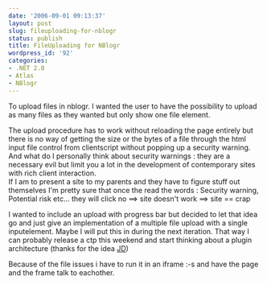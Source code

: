 ```yaml
---
date: '2006-09-01 09:13:37'
layout: post
slug: fileuploading-for-nblogr
status: publish
title: FileUploading for NBlogr
wordpress_id: '92'
categories:
- .NET 2.0
- Atlas
- NBlogr
---
```



		


		


		

To upload files in nblogr. I wanted the user to have the possibility to upload as many files as they wanted but only show one file element. 


		

The upload procedure has to work without reloading the page entirely but there is no way of getting the size or the bytes of a file through the html input file control from clientscript without popping up a security warning.  
And what do I personally think about security warnings : they are a necessary evil but limit you a lot in the development of contemporary sites with rich client interaction.  
If I am to present a site to my parents and they have to figure stuff out themselves I'm pretty sure that once the read the words : Security warning, Potential risk etc... they will click no ==> site doesn't work ==> site == crap 


		

I wanted to include an upload with progress bar but decided to let that idea go and just give an implementation of a multiple file upload with a single inputelement. Maybe I will put this in during the next iteration. That way I can probably release a ctp this weekend and start thinking about a plugin architecture (thanks for the idea [JD](http://blog.bluecog.co.nz/)) 


		

Because of the file issues i have to run it in an iframe :-s and have the page and the frame talk to eachother.



